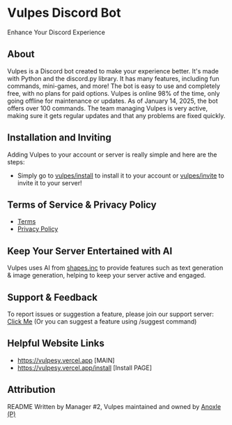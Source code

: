 # Vulpes Discord Bot
Enhance Your Discord Experience

## About
Vulpes is a Discord bot created to make your experience better. It's made with Python and the discord.py library. It has many features, including fun commands, mini-games, and more! The bot is easy to use and completely free, with no plans for paid options. Vulpes is online 98% of the time, only going offline for maintenance or updates. As of January 14, 2025, the bot offers over 100 commands. The team managing Vulpes is very active, making sure it gets regular updates and that any problems are fixed quickly.

## Installation and Inviting
Adding Vulpes to your account or server is really simple and here are the steps:
- Simply go to [vulpes/install](https://vulpesy.vercel.app/install) to install it to your account or [vulpes/invite](https://vulpesy.vercel.app/invite) to invite it to your server!

## Terms of Service & Privacy Policy
- [Terms](https://vulpesy.vercel.app/)
- [Privacy Policy](https://vulpesy.vercel.app/)

## Keep Your Server Entertained with AI
Vulpes uses AI from [shapes.inc](https://shapes.inc) to provide features such as text generation & image generation, helping to keep your server active and engaged.

## Support & Feedback
To report issues or suggestion a feature, please join our support server: [Click Me](https://vulpesy.vercel.app/support)
(Or you can suggest a feature using /suggest command)

## Helpful Website Links
- https://vulpesy.vercel.app [MAIN]
- https://vulpesy.vercel.app/install [Install PAGE]

## Attribution
README Written by Manager #2, Vulpes maintained and owned by [Anoxle (P)](https://anoxle.github.io/)
